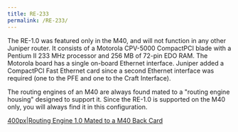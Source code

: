 ```yaml
---
title: RE-233
permalink: /RE-233/
---
```


The RE-1.0 was featured only in the M40, and will not function in any other Juniper router. It consists of a Motorola CPV-5000 CompactPCI blade with a Pentium II 233 MHz processor and 256 MB of 72-pin EDO RAM. The Motorola board has a single on-board Ethernet interface. Juniper added a CompactPCI Fast Ethernet card since a second Ethernet interface was required (one to the PFE and one to the Craft Interface).

The routing engines of an M40 are always found mated to a "routing engine housing" designed to support it. Since the RE-1.0 is supported on the M40 only, you will always find it in this configuration.

[400px|Routing Engine 1.0 Mated to a M40 Back Card](/Image:RE-1-M40-Back-Card.jpg "wikilink")